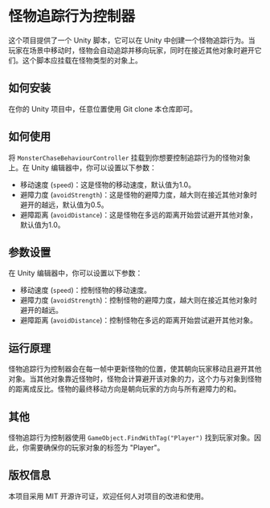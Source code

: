 # 怪物追踪行为控制器

这个项目提供了一个 Unity 脚本，它可以在 Unity 中创建一个怪物追踪行为。当玩家在场景中移动时，怪物会自动追踪并移向玩家，同时在接近其他对象时避开它们。这个脚本应挂载在怪物类型的对象上。

## 如何安装

在你的 Unity 项目中，任意位置使用 Git clone 本仓库即可。

## 如何使用

将 `MonsterChaseBehaviourController` 挂载到你想要控制追踪行为的怪物对象上。在 Unity 编辑器中，你可以设置以下参数：

- 移动速度 (`speed`)：这是怪物的移动速度，默认值为1.0。
- 避障力度 (`avoidStrength`)：这是怪物的避障力度，越大则在接近其他对象时避开的越远，默认值为0.5。
- 避障距离 (`avoidDistance`)：这是怪物在多远的距离开始尝试避开其他对象，默认值为1.0。

## 参数设置

在 Unity 编辑器中，你可以设置以下参数：

- 移动速度 (`speed`)：控制怪物的移动速度。
- 避障力度 (`avoidStrength`)：控制怪物的避障力度，越大则在接近其他对象时避开的越远。
- 避障距离 (`avoidDistance`)：控制怪物在多远的距离开始尝试避开其他对象。

## 运行原理

怪物追踪行为控制器会在每一帧中更新怪物的位置，使其朝向玩家移动且避开其他对象。当其他对象靠近怪物时，怪物会计算避开该对象的力，这个力与对象到怪物的距离成反比。怪物的最终移动方向是朝向玩家的方向与所有避障力的和。

## 其他

怪物追踪行为控制器使用 `GameObject.FindWithTag("Player")` 找到玩家对象。因此，你需要确保你的玩家对象的标签为 "Player"。

## 版权信息

本项目采用 MIT 开源许可证，欢迎任何人对项目的改进和使用。
